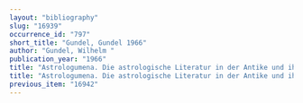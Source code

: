 ```yaml
---
layout: "bibliography"
slug: "16939"
occurrence_id: "797"
short_title: "Gundel, Gundel 1966"
author: "Gundel, Wilhelm "
publication_year: "1966"
title: "Astrologumena. Die astrologische Literatur in der Antike und ihre Geschichte, Sudhof Fs. Archiv ... für Geschichte der Medizin and der Naturwissenschaften, der Pharmazie and der Mathematik, Beih. 6 (Wiesbaden)"
title: "Astrologumena. Die astrologische Literatur in der Antike und ihre Geschichte, Sudhof Fs. Archiv ... für Geschichte der Medizin and der Naturwissenschaften, der Pharmazie and der Mathematik, Beih. 6 (Wiesbaden)"
previous_item: "16942"
---
```

